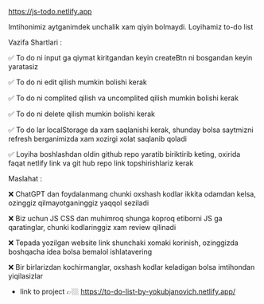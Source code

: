 https://js-todo.netlify.app

Imtihonimiz aytganimdek unchalik xam qiyin bolmaydi. Loyihamiz to-do list

Vazifa Shartlari :

✅ To do ni input ga qiymat kiritgandan keyin createBtn ni bosgandan keyin yaratasiz

✅ To do ni edit qilish mumkin bolishi kerak

✅ To do ni complited qilish va uncomplited qilish mumkin bolishi kerak

✅ To do ni delete qilish mumkin bolishi kerak

✅ To do lar localStorage da xam saqlanishi kerak, shunday bolsa saytmizni refresh berganimizda xam xozirgi xolat saqlanib qoladi

✅ Loyiha boshlashdan oldin github repo yaratib biriktirib keting, oxirida faqat netlify link va git hub repo link topshirishlariz kerak

Maslahat :

❌ ChatGPT dan foydalanmang chunki oxshash kodlar ikkita odamdan kelsa, ozinggiz qilmayotganinggiz yaqqol seziladi

❌ Biz uchun JS CSS dan muhimroq shunga koproq etiborni JS ga qaratinglar, chunki kodlaringgiz xam review qilinadi

❌ Tepada yozilgan website link shunchaki xomaki korinish, ozinggizda boshqacha idea bolsa bemalol ishlatavering

❌ Bir birlarizdan kochirmanglar, oxshash kodlar keladigan bolsa imtihondan yiqilasizlar


- link to project 👉🏼 https://to-do-list-by-yokubjanovich.netlify.app/